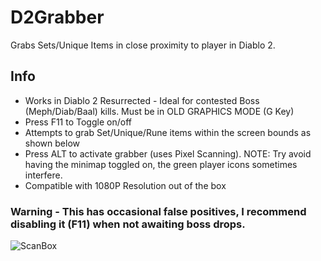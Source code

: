 # D2Grabber
Grabs Sets/Unique Items in close proximity to player in Diablo 2.

## Info
* Works in Diablo 2 Resurrected - Ideal for contested Boss (Meph/Diab/Baal) kills. Must be in OLD GRAPHICS MODE (G Key)
* Press F11 to Toggle on/off
* Attempts to grab Set/Unique/Rune items within the screen bounds as shown below
* Press ALT to activate grabber (uses Pixel Scanning). NOTE: Try avoid having the minimap toggled on, the green player icons sometimes interfere.
* Compatible with 1080P Resolution out of the box

### Warning - This has occasional false positives, I recommend disabling it (F11) when not awaiting boss drops.

![ScanBox](https://user-images.githubusercontent.com/42287509/136852152-9c9871b0-6f4b-4070-b183-d7a5b37a514a.png)
